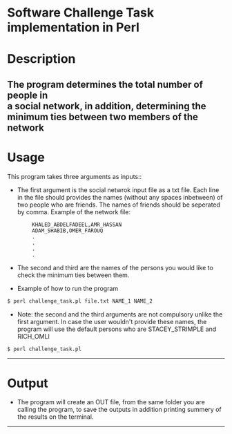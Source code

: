 Software Challenge Task implementation in Perl
==============================================

Description
===========

The program determines the total number of people in  
a social network, in addition, determining the minimum 
ties between two members of the network
-----------------------------------------------------------------------------

Usage
=====

This program takes three arguments as inputs::

* The first argument is the social netwrok input file as a txt file. Each line in the 
file should provides the names (without any spaces inbetween) of two people who are friends. 
The names of friends should be seperated by comma.
Example of the network file:
```
        KHALED_ABDELFADEEL,AMR_HASSAN
		ADAM_SHABIB,OMER_FAROUQ
		.
		.
		.
		.
```

* The second and third are the names of the persons you would like to check the
minimum ties between them.

* Example of how to run the program
```bash
$ perl challenge_task.pl file.txt NAME_1 NAME_2
```

* Note: the second and the third arguments are not compulsory unlike the first 
argument. In case the user wouldn't provide these names, the program will use the 
default persons who are STACEY_STRIMPLE and RICH_OMLI
```bash
$ perl challenge_task.pl
```
-----------------------------------------------------------------------------------

Output
======

* The program will create an OUT file, from the same folder you are calling the 
program, to save the outputs in addition printing summery of the results on the 
terminal.
-----------------------------------------------------------------------------------